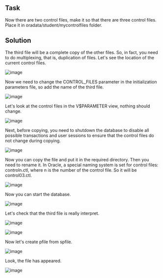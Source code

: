 ## Task
Now there are two control files, make it so that there are three control files. Place it in oradata/student/mycontrolfiles folder.

## Solution
The third file will be a complete copy of the other files. So, in fact, you need to do multiplexing, that is, duplication of files.
Let's see the location of the current control files.

![image](https://user-images.githubusercontent.com/61746700/159138076-28e9f8d2-a061-411b-a769-6c9a0e421dae.png)

Now we need to change the CONTROL_FILES parameter in the initialization parameters file, so add the name of the third file.

![image](https://user-images.githubusercontent.com/61746700/159138139-cfaaacac-aaef-4807-a10d-4b9667948f5f.png)

Let's look at the control files in the V$PARAMETER view, nothing should change.

![image](https://user-images.githubusercontent.com/61746700/159138151-f4f1cbc0-3322-404c-8d66-33d079c1a71a.png)

Next, before copying, you need to shutdown the database to disable all possible transactions and user sessions to ensure that the control files do not change during copying.

![image](https://user-images.githubusercontent.com/61746700/159138180-ab31cd23-6b38-4707-8b0a-0dde084ea4e6.png)

Now you can copy the file and put it in the required directory. Then you need to rename it. In Oracle, a special naming system is set for control files: controln.ctl, where n is the number of the control file.
So it will be control03.ctl.

![image](https://user-images.githubusercontent.com/61746700/159138206-c97fd9d4-e3ae-4c3c-9606-bfff39d49ad5.png)

Now you can start the database.

![image](https://user-images.githubusercontent.com/61746700/159138215-059441bd-bec4-440e-bdd2-47ceb681fd5b.png)

Let's check that the third file is really interpret.

![image](https://user-images.githubusercontent.com/61746700/159138272-3f0fe1e1-6dfc-46b8-a4ad-906111506ede.png)

![image](https://user-images.githubusercontent.com/61746700/159138275-108a181b-c696-404a-89a8-f204527988ca.png)

Now let's create pfile from spfile.

![image](https://user-images.githubusercontent.com/61746700/159138311-e2b819e8-f838-41aa-88f7-810314756842.png)

Look, the file has appeared.

![image](https://user-images.githubusercontent.com/61746700/159138321-9c3fc9ae-77b9-42f7-b5f3-d8ac6ea43800.png)
